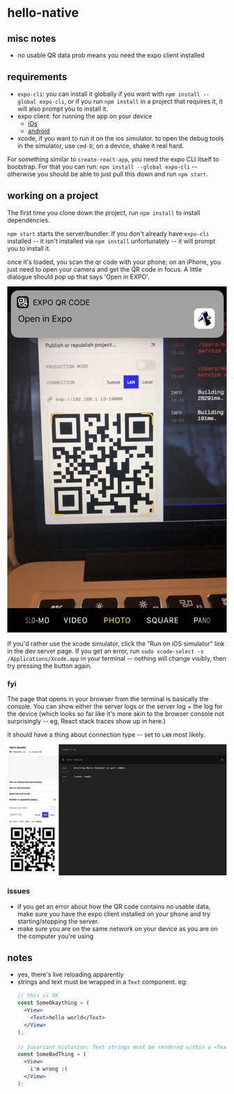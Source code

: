 # hello-native

## misc notes

* no usable QR data prob means you need the expo client installed

## requirements

* `expo-cli`: you can install it globally if you want with `npm install --global expo-cli`, or if you run `npm install` in a project that requires it, it will also prompt you to install it.
* expo client: for running the app on your device
  * [iOs](https://itunes.apple.com/app/apple-store/id982107779)
  * [android](https://play.google.com/store/apps/details?id=host.exp.exponent&referrer=www)
* xcode, if you want to run it on the ios simulator. to open the debug tools in the simulator, use `cmd-D`; on a device, shake it real hard.

For something similar to `create-react-app`, you need the expo CLI itself to bootstrap. For that you can run: `npm install --global expo-cli` -- otherwise you should be able to just pull this down and run `npm start`.

## working on a project

The first time you clone down the project, run `npm install` to install dependencies.

`npm start` starts the server/bundler. If you don't already have `expo-cli` installed -- it isn't installed via `npm install` unfortunately -- it will prompt you to install it.

once it's loaded, you scan the qr code with your phone; on an iPhone, you just need to open your camera and get the QR code in focus. A little dialogue should pop up that says 'Open in EXPO'.

![open in expo](readme_images/open_in_expo.PNG)

If you'd rather use the xcode simulator, click the "Run on iOS simulator" link in the dev server page. If you get an error, run `sudo xcode-select -s /Applications/Xcode.app` in your terminal -- nothing will change visibly, then try pressing the button again.

### fyi

The page that opens in your browser from the terminal is basically the console. You can show either the server logs or the server log + the log for the device (which looks so far like it's more akin to the browser console not surprisingly -- eg, React stack traces show up in here.)

It should have a thing about connection type -- set to `LAN` most likely.

![running server](readme_images/running_server.png)

### issues
* if you get an error about how the QR code contains no usable data, make sure you have the expo client installed on your phone and try starting/stopping the server.
* make sure you are on the same network on your device as you are on the computer you're using

## notes

* yes, there's live reloading apparently
* strings and text must be wrapped in a `Text` component. eg:
  ```jsx
  // this is OK
  const SomeOkaything = (
    <View>
      <Text>hello world</Text>
    </View>
  );

  // Invariant Violation: Text strings must be rendered within a <Text> component.
  const SomeBadThing = (
    <View>
      i'm wrong :(
    </View>
  );
  ```

